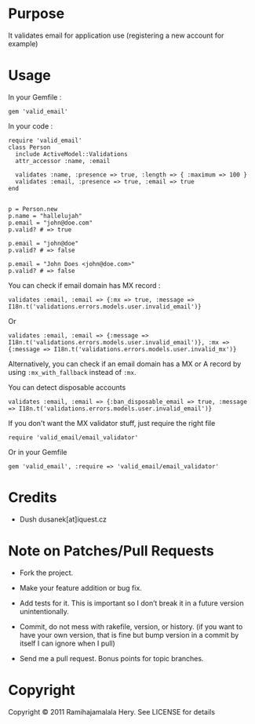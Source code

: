 # Purpose

It validates email for application use (registering a new account for example)

# Usage

In your Gemfile :

    gem 'valid_email'


In your code :

    require 'valid_email'
    class Person
      include ActiveModel::Validations
      attr_accessor :name, :email

      validates :name, :presence => true, :length => { :maximum => 100 }
      validates :email, :presence => true, :email => true
    end


    p = Person.new
    p.name = "hallelujah"
    p.email = "john@doe.com"
    p.valid? # => true

    p.email = "john@doe"
    p.valid? # => false

    p.email = "John Does <john@doe.com>"
    p.valid? # => false

You can check if email domain has MX record :

    validates :email, :email => {:mx => true, :message => I18n.t('validations.errors.models.user.invalid_email')}

Or

    validates :email, :email => {:message => I18n.t('validations.errors.models.user.invalid_email')}, :mx => {:message => I18n.t('validations.errors.models.user.invalid_mx')}

Alternatively, you can check if an email domain has a MX or A record by using `:mx_with_fallback` instead of `:mx`.

You can detect disposable accounts

    validates :email, :email => {:ban_disposable_email => true, :message => I18n.t('validations.errors.models.user.invalid_email')}

If you don't want the MX validator stuff, just require the right file

    require 'valid_email/email_validator'

Or in your Gemfile

    gem 'valid_email', :require => 'valid_email/email_validator'


# Credits

* Dush dusanek[at]iquest.cz

# Note on Patches/Pull Requests

* Fork the project.

* Make your feature addition or bug fix.

* Add tests for it. This is important so I don’t break it in a future version unintentionally.

* Commit, do not mess with rakefile, version, or history. (if you want to have your own version, that is fine but bump version in a commit by itself I can ignore when I pull)

* Send me a pull request. Bonus points for topic branches.

# Copyright

Copyright &copy; 2011 Ramihajamalala Hery. See LICENSE for details
